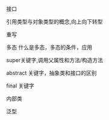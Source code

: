 
接口

引用类型与对象类型的概念,向上向下转型

重写

多态  什么是多态，多态的条件，应用

super关键字,调用父属性和方法/构造方法

abstract 关键字，抽象类和接口的区别

final 关键字

内部类  

泛型

